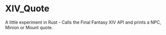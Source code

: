 # XIV_Quote
A little experiment in Rust - Calls the Final Fantasy XIV API and prints a NPC, Minion or Mount quote.
